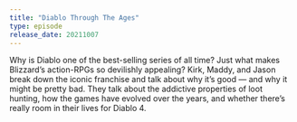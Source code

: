 ```yaml
---
title: "Diablo Through The Ages"
type: episode
release_date: 20211007
---
```

Why is Diablo one of the best-selling series of all time? Just what makes Blizzard’s action-RPGs so devilishly appealing? Kirk, Maddy, and Jason break down the iconic franchise and talk about why it’s good — and why it might be pretty bad. They talk about the addictive properties of loot hunting, how the games have evolved over the years, and whether there’s really room in their lives for Diablo 4.